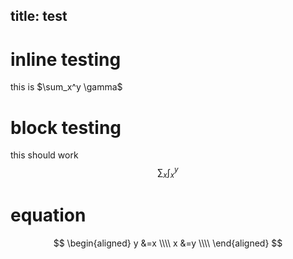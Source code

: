 title: test
---

# inline testing
this is $\sum_x^y \gamma$

# block testing
this should work
$$
\sum_x \int_x^y
$$

# equation
$$
\begin{aligned}
y &=x \\\\
x &=y \\\\
\end{aligned}
$$
